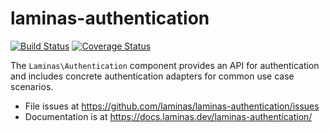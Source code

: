# laminas-authentication

[![Build Status](https://travis-ci.org/laminas/laminas-authentication.svg?branch=master)](https://travis-ci.org/laminas/laminas-authentication)
[![Coverage Status](https://coveralls.io/repos/github/laminas/laminas-authentication/badge.svg?branch=master)](https://coveralls.io/github/laminas/laminas-authentication?branch=master)

The `Laminas\Authentication` component provides an API for authentication and
includes concrete authentication adapters for common use case scenarios.

- File issues at https://github.com/laminas/laminas-authentication/issues
- Documentation is at https://docs.laminas.dev/laminas-authentication/
